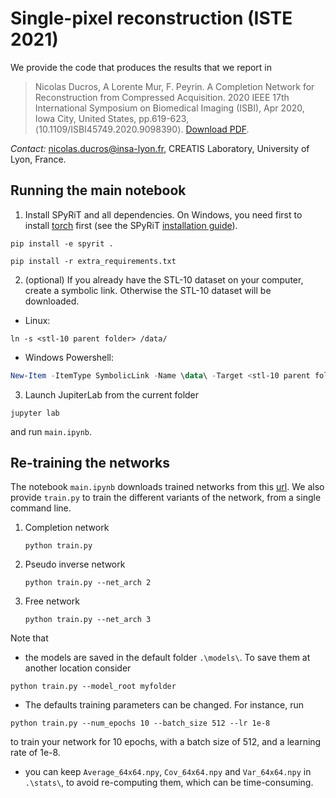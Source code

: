 # Single-pixel reconstruction (ISTE 2021)
We provide the code that produces the results that we report in 

> Nicolas Ducros, A Lorente Mur, F. Peyrin. A Completion Network for Reconstruction from Compressed Acquisition. 2020 IEEE 17th International Symposium on Biomedical Imaging (ISBI), Apr 2020, Iowa City, United States, pp.619-623, ⟨10.1109/ISBI45749.2020.9098390⟩.
> [Download PDF](https://hal.archives-ouvertes.fr/hal-02342766/document/).

*Contact:* nicolas.ducros@insa-lyon.fr, CREATIS Laboratory, University of Lyon, France.



## Running the main notebook
1. Install SPyRiT and all dependencies. On Windows, you need first to install [torch](https://pytorch.org/get-started/locally/) first (see the SPyRiT [installation guide](https://github.com/openspyrit/spyrit)).

```shell
pip install -e spyrit .
```
```shell
pip install -r extra_requirements.txt
```
2. (optional) If you already have the STL-10 dataset on your computer, create a symbolic link.  Otherwise the STL-10 dataset will be downloaded.

* Linux:

```shell
ln -s <stl-10 parent folder> /data/ 
```
   * Windows Powershell:

``` powershell
New-Item -ItemType SymbolicLink -Name \data\ -Target <stl-10 parent folder>
```

3. Launch JupiterLab from the current folder

```shell
jupyter lab
```
and run `main.ipynb`. 



## Re-training the networks

The notebook `main.ipynb` downloads trained networks from this [url](https://www.creatis.insa-lyon.fr/~ducros/spyritexamples/2020_ISBI_CNet/2020_ISBI_CNet.zip). We also  provide `train.py` to train the different variants of the network, from a single command line.

1. Completion network

   ``` shell
   python train.py
   ```

2. Pseudo inverse network

   ```shell
   python train.py --net_arch 2
   ```

3. Free network

   ```shell
   python train.py --net_arch 3
   ```



Note that 

* the models are saved in the default folder `.\models\`. To save them at another location consider
```
python train.py --model_root myfolder
```
* The defaults training parameters can be changed. For instance, run 
```
python train.py --num_epochs 10 --batch_size 512 --lr 1e-8
```
to train your network for 10 epochs, with a batch size of 512, and a learning rate of 1e-8. 
* you can keep `Average_64x64.npy`, `Cov_64x64.npy` and `Var_64x64.npy` in `.\stats\`, to avoid re-computing them, which can be time-consuming.

